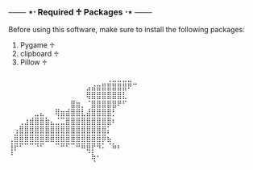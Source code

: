 ### ─── ⋆⋅ Required ♰ Packages ⋅⋆ ───

Before using this software, make sure to install the following packages:

 1. Pygame ♱
 2. clipboard ♱
 3. Pillow ♱


⠀⠀⠀⠀⠀⠀⠀⠀⠀⠀⠀⠀⠀⠀⠀⠀⠀⠀⠀⢀⣀⣀⣀⣀⠀
⠀⠀⠀⠀⠀⠀⠀⠀⠀⠀⠀⠀⠀⠀⠀⣠⣴⣶⣿⣿⣿⣿⣿⠟⠉
⠀⠀⠀⠀⠀⠀⠀⠀⠀⠀⠀⠀⠀⠀⠀⢿⣿⣿⣿⣿⣿⣿⣇⠀⠀
⠀⠀⠀⠀⠀⠀⠀⠀⠀⠀⠀⠀⣿⣶⡀⠈⣿⣿⣿⣿⣿⠟⠋⠀⠀
⠀⠀⠀⠀⠀⣀⣄⠀⠀⢿⣶⣾⣿⣿⣇⣼⣿⣿⣿⣿⡃⠀⠀⠀⠀
⠀⠀⢀⣰⣾⣿⣿⣷⣄⣈⣉⣿⣿⣿⣿⣿⣿⣿⣿⣿⠆⠀⠀⠀⠀
⠀⢠⣿⣿⣿⣿⣿⣿⣿⣿⣿⣿⣿⣿⣿⣿⣿⣿⣿⡅⠀⠀⠀⠀⠀
⢀⣿⣿⣿⣿⣿⣿⣿⣿⣿⣿⣿⣿⣿⣿⣿⣿⣿⡿⣦⠀⠀⠀⠀⠀
⢸⡟⠋⠉⠉⠙⠋⠀⠀⠉⠛⠋⠉⠛⠿⣿⡟⠻⠅⠈⠷⠆⠀⠀⠀
⠘⠀⠀⠀⠀⠀⠀⠀⠀⠀⠀⠀⠀⠀⠀⠈⣧⠄⠀⠀⠀⠀⠀⠀⠀
⠀⠀⠀⠀⠀⠀⠀⠀⠀⠀⠀⠀⠀⠀⠀⠀⠈⠀⠀⠀⠀⠀⠀⠀⠀⠀⠀⠀⠀⠀
